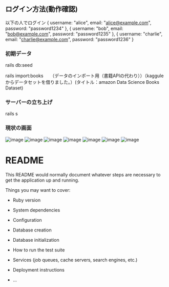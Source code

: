 ## ログイン方法(動作確認)
以下の人でログイン
  { username: "alice", email: "alice@example.com", password: "password1234" },
  { username: "bob", email: "bob@example.com", password: "password1235" },
  { username: "charlie", email: "charlie@example.com", password: "password1236" }
### 初期データ
rails db:seed

rails import:books　　（データのインポート用（書籍APIの代わり））（kagguleからデータセットを借りました。）(タイトル：amazon Data Science Books Dataset)
### サーバーの立ち上げ
rails s
### 現状の画面
![image](https://github.com/user-attachments/assets/b0cdfbb9-b559-4da9-9c57-7e36ca78ad0b)
![image](https://github.com/user-attachments/assets/bb6c354a-b3e6-4388-9948-f0520b3de085)
![image](https://github.com/user-attachments/assets/ca1818fd-9935-45d2-a2bf-99e5c38dda9b)
![image](https://github.com/user-attachments/assets/ab167b6f-0ee3-4009-a40a-1bc6e6d90176)
![image](https://github.com/user-attachments/assets/5322b046-978e-4237-a984-4707365f2c50)
![image](https://github.com/user-attachments/assets/949e71ed-cfbd-48e6-b344-c3ebffe364ce)
![image](https://github.com/user-attachments/assets/9769844d-0a6d-4b5c-a692-f5f60447c916)


# README

This README would normally document whatever steps are necessary to get the
application up and running.

Things you may want to cover:

* Ruby version

* System dependencies

* Configuration

* Database creation

* Database initialization

* How to run the test suite

* Services (job queues, cache servers, search engines, etc.)

* Deployment instructions

* ...
